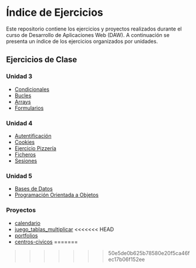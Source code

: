 # Índice de Ejercicios

Este repositorio contiene los ejercicios y proyectos realizados durante el curso de Desarrollo de Aplicaciones Web (DAW). A continuación se presenta un índice de los ejercicios organizados por unidades.

## Ejercicios de Clase

### Unidad 3
- [Condicionales](ejercicios_clase/ud03/condicionales/)
- [Bucles](ejercicios_clase/ud03/bucles/)
- [Arrays](ejercicios_clase/ud03/arrays/)
- [Formularios](ejercicios_clase/ud03/formularios/)

### Unidad 4
- [Autentificación](ejercicios_clase/ud04/autentifiacion/)
- [Cookies](ejercicios_clase/ud04/cookies/)
- [Ejercicio Pizzería](ejercicios_clase/ud04/ej_pizzeria/)
- [Ficheros](ejercicios_clase/ud04/ficheros/)
- [Sesiones](ejercicios_clase/ud04/sesiones/)

### Unidad 5
- [Bases de Datos](ejercicios_clase/ud05/BBDD/)
- [Programación Orientada a Objetos](ejercicios_clase/ud05/POO/)

### Proyectos
- [calendario](https://github.com/josemmp2005/proyecto_dawes_calendario)
- [juego_tablas_multiplicar](https://github.com/josemmp2005/proyecto_dwes_juego_tablas_multiplicar)
<<<<<<< HEAD
- [portfolios](https://github.com/josemmp2005/proyecto_portfolios)
- [centros-civicos](https://github.com/josemmp2005/centros_civicos)
=======
>>>>>>> 50e5de0b625b78580e20f5ca46fec17b06f152ee
